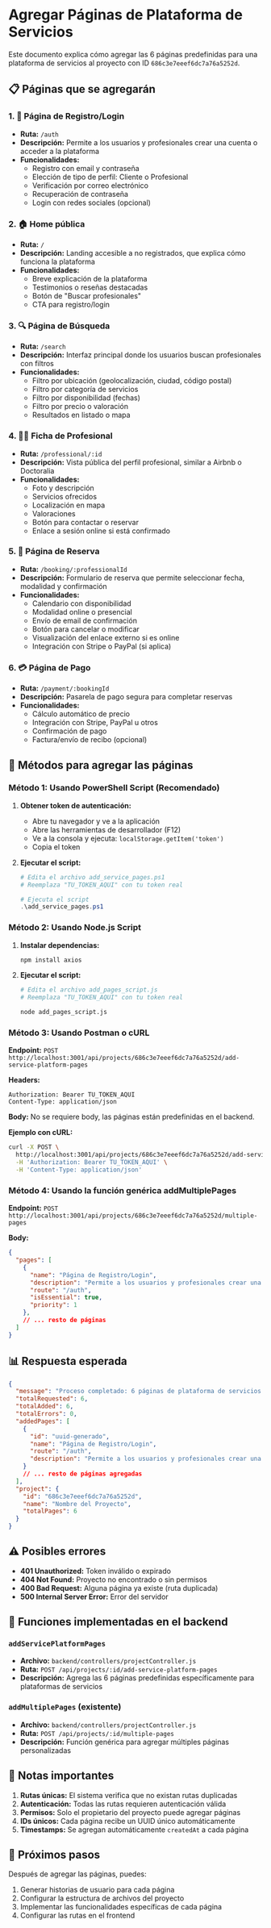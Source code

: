 # Agregar Páginas de Plataforma de Servicios

Este documento explica cómo agregar las 6 páginas predefinidas para una plataforma de servicios al proyecto con ID `686c3e7eeef6dc7a76a5252d`.

## 📋 Páginas que se agregarán

### 1. 🧾 Página de Registro/Login
- **Ruta:** `/auth`
- **Descripción:** Permite a los usuarios y profesionales crear una cuenta o acceder a la plataforma
- **Funcionalidades:**
  - Registro con email y contraseña
  - Elección de tipo de perfil: Cliente o Profesional
  - Verificación por correo electrónico
  - Recuperación de contraseña
  - Login con redes sociales (opcional)

### 2. 🏠 Home pública
- **Ruta:** `/`
- **Descripción:** Landing accesible a no registrados, que explica cómo funciona la plataforma
- **Funcionalidades:**
  - Breve explicación de la plataforma
  - Testimonios o reseñas destacadas
  - Botón de "Buscar profesionales"
  - CTA para registro/login

### 3. 🔍 Página de Búsqueda
- **Ruta:** `/search`
- **Descripción:** Interfaz principal donde los usuarios buscan profesionales con filtros
- **Funcionalidades:**
  - Filtro por ubicación (geolocalización, ciudad, código postal)
  - Filtro por categoría de servicios
  - Filtro por disponibilidad (fechas)
  - Filtro por precio o valoración
  - Resultados en listado o mapa

### 4. 🧑‍⚕️ Ficha de Profesional
- **Ruta:** `/professional/:id`
- **Descripción:** Vista pública del perfil profesional, similar a Airbnb o Doctoralia
- **Funcionalidades:**
  - Foto y descripción
  - Servicios ofrecidos
  - Localización en mapa
  - Valoraciones
  - Botón para contactar o reservar
  - Enlace a sesión online si está confirmado

### 5. 📅 Página de Reserva
- **Ruta:** `/booking/:professionalId`
- **Descripción:** Formulario de reserva que permite seleccionar fecha, modalidad y confirmación
- **Funcionalidades:**
  - Calendario con disponibilidad
  - Modalidad online o presencial
  - Envío de email de confirmación
  - Botón para cancelar o modificar
  - Visualización del enlace externo si es online
  - Integración con Stripe o PayPal (si aplica)

### 6. 💳 Página de Pago
- **Ruta:** `/payment/:bookingId`
- **Descripción:** Pasarela de pago segura para completar reservas
- **Funcionalidades:**
  - Cálculo automático de precio
  - Integración con Stripe, PayPal u otros
  - Confirmación de pago
  - Factura/envío de recibo (opcional)

## 🚀 Métodos para agregar las páginas

### Método 1: Usando PowerShell Script (Recomendado)

1. **Obtener token de autenticación:**
   - Abre tu navegador y ve a la aplicación
   - Abre las herramientas de desarrollador (F12)
   - Ve a la consola y ejecuta: `localStorage.getItem('token')`
   - Copia el token

2. **Ejecutar el script:**
   ```powershell
   # Edita el archivo add_service_pages.ps1
   # Reemplaza "TU_TOKEN_AQUI" con tu token real
   
   # Ejecuta el script
   .\add_service_pages.ps1
   ```

### Método 2: Usando Node.js Script

1. **Instalar dependencias:**
   ```bash
   npm install axios
   ```

2. **Ejecutar el script:**
   ```bash
   # Edita el archivo add_pages_script.js
   # Reemplaza "TU_TOKEN_AQUI" con tu token real
   
   node add_pages_script.js
   ```

### Método 3: Usando Postman o cURL

**Endpoint:** `POST http://localhost:3001/api/projects/686c3e7eeef6dc7a76a5252d/add-service-platform-pages`

**Headers:**
```
Authorization: Bearer TU_TOKEN_AQUI
Content-Type: application/json
```

**Body:** No se requiere body, las páginas están predefinidas en el backend.

**Ejemplo con cURL:**
```bash
curl -X POST \
  http://localhost:3001/api/projects/686c3e7eeef6dc7a76a5252d/add-service-platform-pages \
  -H 'Authorization: Bearer TU_TOKEN_AQUI' \
  -H 'Content-Type: application/json'
```

### Método 4: Usando la función genérica addMultiplePages

**Endpoint:** `POST http://localhost:3001/api/projects/686c3e7eeef6dc7a76a5252d/multiple-pages`

**Body:**
```json
{
  "pages": [
    {
      "name": "Página de Registro/Login",
      "description": "Permite a los usuarios y profesionales crear una cuenta o acceder a la plataforma...",
      "route": "/auth",
      "isEssential": true,
      "priority": 1
    },
    // ... resto de páginas
  ]
}
```

## 📊 Respuesta esperada

```json
{
  "message": "Proceso completado: 6 páginas de plataforma de servicios agregadas exitosamente",
  "totalRequested": 6,
  "totalAdded": 6,
  "totalErrors": 0,
  "addedPages": [
    {
      "id": "uuid-generado",
      "name": "Página de Registro/Login",
      "route": "/auth",
      "description": "Permite a los usuarios y profesionales crear una cuenta..."
    }
    // ... resto de páginas agregadas
  ],
  "project": {
    "id": "686c3e7eeef6dc7a76a5252d",
    "name": "Nombre del Proyecto",
    "totalPages": 6
  }
}
```

## ⚠️ Posibles errores

- **401 Unauthorized:** Token inválido o expirado
- **404 Not Found:** Proyecto no encontrado o sin permisos
- **400 Bad Request:** Alguna página ya existe (ruta duplicada)
- **500 Internal Server Error:** Error del servidor

## 🔧 Funciones implementadas en el backend

### `addServicePlatformPages`
- **Archivo:** `backend/controllers/projectController.js`
- **Ruta:** `POST /api/projects/:id/add-service-platform-pages`
- **Descripción:** Agrega las 6 páginas predefinidas específicamente para plataformas de servicios

### `addMultiplePages` (existente)
- **Archivo:** `backend/controllers/projectController.js`
- **Ruta:** `POST /api/projects/:id/multiple-pages`
- **Descripción:** Función genérica para agregar múltiples páginas personalizadas

## 📝 Notas importantes

1. **Rutas únicas:** El sistema verifica que no existan rutas duplicadas
2. **Autenticación:** Todas las rutas requieren autenticación válida
3. **Permisos:** Solo el propietario del proyecto puede agregar páginas
4. **IDs únicos:** Cada página recibe un UUID único automáticamente
5. **Timestamps:** Se agregan automáticamente `createdAt` a cada página

## 🎯 Próximos pasos

Después de agregar las páginas, puedes:
1. Generar historias de usuario para cada página
2. Configurar la estructura de archivos del proyecto
3. Implementar las funcionalidades específicas de cada página
4. Configurar las rutas en el frontend